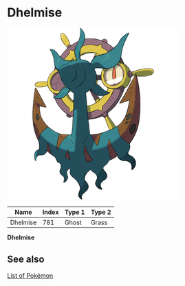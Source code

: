 # Dhelmise


![Dhelmise](images/781.png)

| **Name** | **Index** | **Type 1** | **Type 2** |
|----|----|----|----|
| Dhelmise | 781 | Ghost | Grass  |

**Dhelmise** 

## See also

[List of Pokémon](../pokemon.md)

